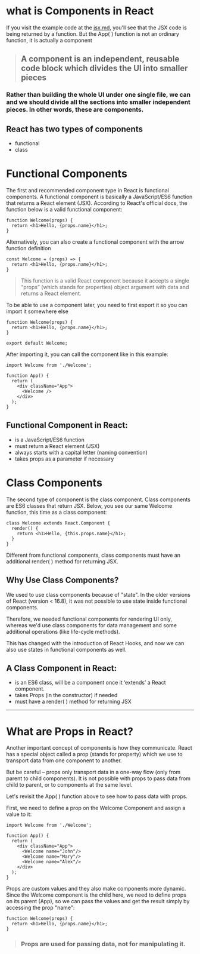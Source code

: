 # what is Components in React

If you visit the example code at the [jsx.md](./jsx.md), you'll see that the JSX code is being returned by a function. But the App( ) function is not an ordinary function, it is actually a component
> ## A component is an independent, reusable code block which divides the UI into smaller pieces

 ###  Rather than building the whole UI under one single file, we can and we should divide all the sections into smaller independent pieces. In other words, these are components.

## React has two types of components
- functional 
- class

# Functional Components

The first and recommended component type in React is functional components. A functional component is basically a JavaScript/ES6 function that returns a React element (JSX). According to React's official docs, the function below is a valid functional component:

```
function Welcome(props) {
  return <h1>Hello, {props.name}</h1>;
}
```
Alternatively, you can also create a functional component with the arrow function definition

```
const Welcome = (props) => { 
  return <h1>Hello, {props.name}</h1>; 
}
```
> This function is a valid React component because it accepts a single “props” (which stands for properties) object argument with data and returns a React element. 

To be able to use a component later, you need to first export it so you can import it somewhere else
```
function Welcome(props) {
  return <h1>Hello, {props.name}</h1>;
}

export default Welcome;
```
After importing it, you can call the component like in this example:

```
import Welcome from './Welcome';

function App() { 
  return (
    <div className="App">
      <Welcome />
    </div>
  );
}
```
## Functional Component in React:

- is a JavaScript/ES6 function
- must return a React element (JSX)
- always starts with a capital letter (naming convention)
- takes props as a parameter if necessary

# Class Components

The second type of component is the class component. Class components are ES6 classes that return JSX. Below, you see our same Welcome function, this time as a class component:

```
class Welcome extends React.Component {
  render() {
    return <h1>Hello, {this.props.name}</h1>;
  }
}
```
Different from functional components, class components must have an additional render( ) method for returning JSX.

## Why Use Class Components?
We used to use class components because of "state". In the older versions of React (version < 16.8), it was not possible to use state inside functional components.

Therefore, we needed functional components for rendering UI only, whereas we'd use class components for data management and some additional operations (like life-cycle methods).

This has changed with the introduction of React Hooks, and now we can also use states in functional components as well.

## A Class Component in React:

- is an ES6 class, will be a component once it ‘extends’ a React component.
- takes Props (in the constructor) if needed
- must have a render( ) method for returning JSX  

**  ** 
# What are Props in React?

Another important concept of components is how they communicate. React has a special object called a prop (stands for property) which we use to transport data from one component to another.

But be careful – props only transport data in a one-way flow (only from parent to child components). It is not possible with props to pass data from child to parent, or to components at the same level.

Let's revisit the App( ) function above to see how to pass data with props.

First, we need to define a prop on the Welcome Component and assign a value to it:

```
import Welcome from './Welcome';

function App() { 
  return (
    <div className="App">
      <Welcome name="John"/>
      <Welcome name="Mary"/>
      <Welcome name="Alex"/>
    </div>
  );
}
```

Props are custom values and they also make components more dynamic. Since the Welcome component is the child here, we need to define props on its parent (App), so we can pass the values and get the result simply by accessing the prop "name":

```
function Welcome(props) {
  return <h1>Hello, {props.name}</h1>;
}
```
> ### Props are used for passing data, not for manipulating it.